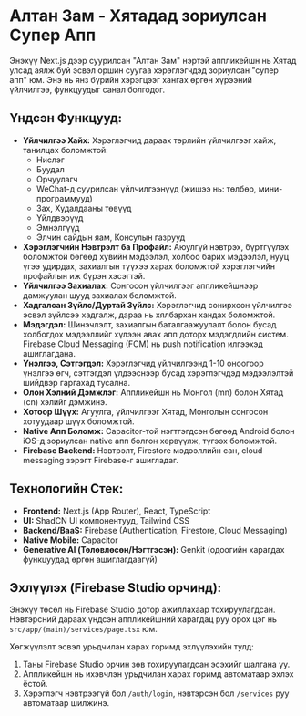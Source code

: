 # Алтан Зам - Хятадад зориулсан Супер Апп

Энэхүү Next.js дээр суурилсан "Алтан Зам" нэртэй аппликейшн нь Хятад улсад аялж буй эсвэл оршин суугаа хэрэглэгчдэд зориулсан "супер апп" юм. Энэ нь янз бүрийн хэрэгцээг хангах өргөн хүрээний үйлчилгээ, функцуудыг санал болгодог.

## Үндсэн Функцууд:

*   **Үйлчилгээ Хайх:** Хэрэглэгчид дараах төрлийн үйлчилгээг хайж, танилцах боломжтой:
    *   Нислэг
    *   Буудал
    *   Орчуулагч
    *   WeChat-д суурилсан үйлчилгээнүүд (жишээ нь: төлбөр, мини-программууд)
    *   Зах, Худалдааны төвүүд
    *   Үйлдвэрүүд
    *   Эмнэлгүүд
    *   Элчин сайдын яам, Консулын газрууд
*   **Хэрэглэгчийн Нэвтрэлт ба Профайл:** Аюулгүй нэвтрэх, бүртгүүлэх боломжтой бөгөөд хувийн мэдээлэл, холбоо барих мэдээлэл, нууц үгээ удирдах, захиалгын түүхээ харах боломжтой хэрэглэгчийн профайлын иж бүрэн хэсэгтэй.
*   **Үйлчилгээ Захиалах:** Сонгосон үйлчилгээг аппликейшнээр дамжуулан шууд захиалах боломжтой.
*   **Хадгалсан Зүйлс/Дуртай Зүйлс:** Хэрэглэгчид сонирхсон үйлчилгээ эсвэл зүйлсээ хадгалж, дараа нь хялбархан хандах боломжтой.
*   **Мэдэгдэл:** Шинэчлэлт, захиалгын баталгаажуулалт болон бусад холбогдох мэдээллийг хүлээн авах апп доторх мэдэгдлийн систем. Firebase Cloud Messaging (FCM) нь push notification илгээхэд ашиглагдана.
*   **Үнэлгээ, Сэтгэгдэл:** Хэрэглэгчид үйлчилгээнд 1-10 оноогоор үнэлгээ өгч, сэтгэгдэл үлдээснээр бусад хэрэглэгчдэд мэдээлэлтэй шийдвэр гаргахад тусална.
*   **Олон Хэлний Дэмжлэг:** Аппликейшн нь Монгол (mn) болон Хятад (cn) хэлийг дэмжинэ.
*   **Хотоор Шүүх:** Агуулга, үйлчилгээг Хятад, Монголын сонгосон хотуудаар шүүх боломжтой.
*   **Native Апп Боломж:** Capacitor-той нэгтгэгдсэн бөгөөд Android болон iOS-д зориулсан native апп болгон хөрвүүлж, түгээх боломжтой.
*   **Firebase Backend:** Нэвтрэлт, Firestore мэдээллийн сан, cloud messaging зэрэгт Firebase-г ашигладаг.

## Технологийн Стек:

*   **Frontend:** Next.js (App Router), React, TypeScript
*   **UI:** ShadCN UI компонентууд, Tailwind CSS
*   **Backend/BaaS:** Firebase (Authentication, Firestore, Cloud Messaging)
*   **Native Mobile:** Capacitor
*   **Generative AI (Төлөвлөсөн/Нэгтгэсэн):** Genkit (одоогийн харагдах функцуудад өргөн ашиглагдаагүй)

## Эхлүүлэх (Firebase Studio орчинд):

Энэхүү төсөл нь Firebase Studio дотор ажиллахаар тохируулагдсан. Нэвтэрсний дараах үндсэн аппликейшний харагдац руу орох цэг нь `src/app/(main)/services/page.tsx` юм.

Хөгжүүлэлт эсвэл урьдчилан харах горимд эхлүүлэхийн тулд:
1.  Таны Firebase Studio орчин зөв тохируулагдсан эсэхийг шалгана уу.
2.  Аппликейшн нь ихэвчлэн урьдчилан харах горимд автоматаар эхлэх ёстой.
3.  Хэрэглэгч нэвтрээгүй бол `/auth/login`, нэвтэрсэн бол `/services` руу автоматаар шилжинэ.
